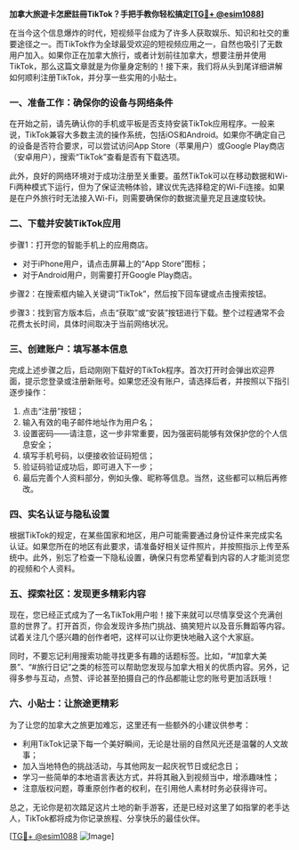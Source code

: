 **加拿大旅遊卡怎麽註冊TikTok？手把手教你轻松搞定[[TG💪+ @esim1088](https://t.me/s/esim1088)]**

在当今这个信息爆炸的时代，短视频平台成为了许多人获取娱乐、知识和社交的重要途径之一。而TikTok作为全球最受欢迎的短视频应用之一，自然也吸引了无数用户加入。如果你正在加拿大旅行，或者计划前往加拿大，想要注册并使用TikTok，那么这篇文章就是为你量身定制的！接下来，我们将从头到尾详细讲解如何顺利注册TikTok，并分享一些实用的小贴士。

### 一、准备工作：确保你的设备与网络条件

在开始之前，请先确认你的手机或平板是否支持安装TikTok应用程序。一般来说，TikTok兼容大多数主流的操作系统，包括iOS和Android。如果你不确定自己的设备是否符合要求，可以尝试访问App Store（苹果用户）或Google Play商店（安卓用户），搜索“TikTok”查看是否有下载选项。

此外，良好的网络环境对于成功注册至关重要。虽然TikTok可以在移动数据和Wi-Fi两种模式下运行，但为了保证流畅体验，建议优先选择稳定的Wi-Fi连接。如果是在户外旅行时无法接入Wi-Fi，则需要确保你的数据流量充足且速度较快。

### 二、下载并安装TikTok应用

步骤1：打开您的智能手机上的应用商店。
- 对于iPhone用户，请点击屏幕上的“App Store”图标；
- 对于Android用户，则需要打开Google Play商店。

步骤2：在搜索框内输入关键词“TikTok”，然后按下回车键或点击搜索按钮。

步骤3：找到官方版本后，点击“获取”或“安装”按钮进行下载。整个过程通常不会花费太长时间，具体时间取决于当前网络状况。

### 三、创建账户：填写基本信息

完成上述步骤之后，启动刚刚下载好的TikTok程序。首次打开时会弹出欢迎界面，提示您登录或注册新账号。如果您还没有账户，请选择后者，并按照以下指引逐步操作：

1. 点击“注册”按钮；
2. 输入有效的电子邮件地址作为用户名；
3. 设置密码——请注意，这一步非常重要，因为强密码能够有效保护您的个人信息安全；
4. 填写手机号码，以便接收验证码短信；
5. 验证码验证成功后，即可进入下一步；
6. 最后完善个人资料部分，例如头像、昵称等信息。当然，这些都可以稍后再修改。

### 四、实名认证与隐私设置

根据TikTok的规定，在某些国家和地区，用户可能需要通过身份证件来完成实名认证。如果您所在的地区有此要求，请准备好相关证件照片，并按照指示上传至系统中。此外，别忘了检查一下隐私设置，确保只有您希望看到内容的人才能浏览您的视频和个人资料。

### 五、探索社区：发现更多精彩内容

现在，您已经正式成为了一名TikTok用户啦！接下来就可以尽情享受这个充满创意的世界了。打开首页，你会发现许多热门挑战、搞笑短片以及音乐舞蹈等内容。试着关注几个感兴趣的创作者吧，这样可以让你更快地融入这个大家庭。

同时，不要忘记利用搜索功能寻找更多有趣的话题标签。比如，“#加拿大美景”、“#旅行日记”之类的标签可以帮助您发现与加拿大相关的优质内容。另外，记得多参与互动，点赞、评论甚至拍摄自己的作品都能让您的账号更加活跃哦！

### 六、小贴士：让旅途更精彩

为了让您的加拿大之旅更加难忘，这里还有一些额外的小建议供参考：

- 利用TikTok记录下每一个美好瞬间，无论是壮丽的自然风光还是温馨的人文故事；
- 加入当地特色的挑战活动，与其他网友一起庆祝节日或纪念日；
- 学习一些简单的本地语言表达方式，并将其融入到视频当中，增添趣味性；
- 注意版权问题，尊重原创作者的权利，在引用他人素材时务必获得许可。

总之，无论你是初次踏足这片土地的新手游客，还是已经对这里了如指掌的老手达人，TikTok都将成为你记录旅程、分享快乐的最佳伙伴。

[[TG💪+ @esim1088](https://t.me/s/esim1088) ![Image](https://i.postimg.cc/4NQfJmqS/Snipaste-2025-05-13-00-14-12.png)]